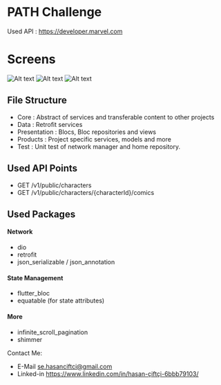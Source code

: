 # PATH Challenge

Used API : https://developer.marvel.com

# Screens
![Alt text](https://user-images.githubusercontent.com/46631211/147421482-e5d8ff60-2572-4e74-b47f-4c540409d4b7.png "Home")
![Alt text](https://user-images.githubusercontent.com/46631211/147421484-ac20d234-6c07-40c5-8366-fbb73ff079f9.png "Detail")
![Alt text](https://user-images.githubusercontent.com/46631211/147421485-4084075e-1712-4d93-ab5c-dc84085795c4.png "Comics")



## File Structure

- Core : Abstract of services and transferable content to other projects
- Data : Retrofit services
- Presentation :  Blocs, Bloc repositories and views
- Products : Project specific services, models and more
- Test : Unit test of network manager and home repository.

## Used API Points

- GET /v1/public/characters
- GET /v1/public/characters/{characterId}/comics

## Used Packages
#### Network
 - dio 
 - retrofit
 - json_serializable / json_annotation
#### State Management
 - flutter_bloc
 - equatable (for state attributes)

#### More
 - infinite_scroll_pagination
 - shimmer

Contact Me: 
- E-Mail se.hasanciftci@gmail.com
- Linked-in https://www.linkedin.com/in/hasan-çiftçi-6bbb79103/
